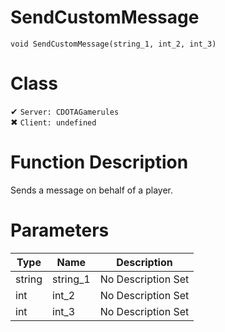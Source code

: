# SendCustomMessage
```
void SendCustomMessage(string_1, int_2, int_3)
```
# Class
✔ `Server: CDOTAGamerules`  
✖ `Client: undefined`  

# Function Description
Sends a message on behalf of a player.
# Parameters
Type|Name|Description
--|--|--
string|string_1|No Description Set
int|int_2|No Description Set
int|int_3|No Description Set
